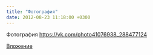 ```yaml
---
title: "Фотография"
date: 2012-08-23 11:18:00 +0300
---
```


Фотография
https://vk.com/photo41076938_288477124

[Вложение](https://vk.com/photo41076938_288477124)
